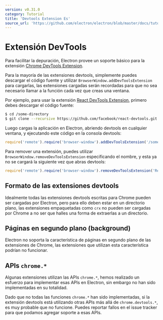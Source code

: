 ```yaml
---
version: v0.31.0
category: Tutorial
title: 'Devtools Extension Es'
source_url: 'https://github.com/electron/electron/blob/master/docs/tutorial/devtools-extension-es.md'
---
```


# Extensión DevTools

Para facilitar la depuración, Electron provee un soporte básico para la extensión 
[Chrome DevTools Extension][devtools-extension].

Para la mayoría de las extensiones devtools, simplemente puedes descargar el código fuente
y utilizar `BrowserWindow.addDevToolsExtension` para cargarlas, las extensiones cargadas
serán recordadas para que no sea necesario llamar a la función cada vez que creas una ventana.

Por ejemplo, para usar la extensión [React DevTools Extension](https://github.com/facebook/react-devtools), primero debes descargar el código fuente:

```bash
$ cd /some-directory
$ git clone --recursive https://github.com/facebook/react-devtools.git
```

Luego cargas la aplicación en Electron, abriendo devtools en cualquier ventana,
y ejecutando este código en la consola devtools:

```javascript
require('remote').require('browser-window').addDevToolsExtension('/some-directory/react-devtools');
```

Para remover una extensión, puedes utilizar `BrowserWindow.removeDevToolsExtension`
especificando el nombre, y esta ya no se cargará la siguiente vez que abras devtools:

```javascript
require('remote').require('browser-window').removeDevToolsExtension('React Developer Tools');
```

## Formato de las extensiones devtools

Idealmente todas las extensiones devtools escritas para Chrome pueden ser cargadas por Electron,
pero para ello deben estar en un directorio plano, las extensiones empaquetadas como `crx`
no pueden ser cargadas por Chrome a no ser que halles una forma de extraerlas a un directorio.

## Páginas en segundo plano (background)

Electron no soporta la característica de páginas en segundo plano de las extensiones de Chrome,
las extensiones que utilizan esta característica podrían no funcionar.

## APIs `chrome.*`

Algunas extensiones utilizan las APIs `chrome.*`, hemos realizado un esfuerzo
para implementar esas APIs en Electron, sin embargo no han sido implementadas en su totalidad.

Dado que no todas las funciones `chrome.*` han sido implementadas, si la extensión devtools está utilizando otras APIs más allá de `chrome.devtools.*`, es muy probable que no funcione. Puedes reportar fallos en el issue tracker para que podamos agregar soporte a esas APIs.

[devtools-extension]: https://developer.chrome.com/extensions/devtools
